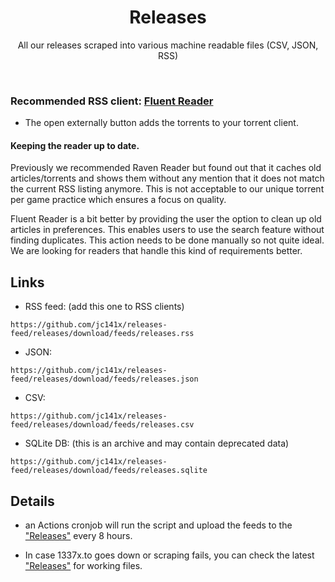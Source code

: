 <div align="center">
  <h1>Releases</h1>
</div>

<p align="center">
  All our releases scraped into various machine readable files (CSV, JSON, RSS)
</p>
<br>

### Recommended RSS client: [Fluent Reader](https://github.com/yang991178/fluent-reader)

 - The open externally button adds the torrents to your torrent client.

#### Keeping the reader up to date.

Previously we recommended Raven Reader but found out that it caches old articles/torrents and shows them without any mention that it does not match the current RSS listing anymore. This is not acceptable to our unique torrent per game practice which ensures a focus on quality.

Fluent Reader is a bit better by providing the user the option to clean up old articles in preferences. This enables users to use the search feature without finding duplicates. This action needs to be done manually so not quite ideal. We are looking for readers that handle this kind of requirements better.

## Links
* RSS feed: (add this one to RSS clients)
```
https://github.com/jc141x/releases-feed/releases/download/feeds/releases.rss
```
* JSON:
```
https://github.com/jc141x/releases-feed/releases/download/feeds/releases.json
```
* CSV:
```
https://github.com/jc141x/releases-feed/releases/download/feeds/releases.csv
```
* SQLite DB: (this is an archive and may contain deprecated data)
```
https://github.com/jc141x/releases-feed/releases/download/feeds/releases.sqlite
```

## Details

* an Actions cronjob will run the script and upload the feeds to the ["Releases"](https://github.com/jc141x/releases-feed/releases/latest) every 8 hours.

* In case 1337x.to goes down or scraping fails, you can check the latest ["Releases"](https://github.com/jc141x/releases-feed/releases/latest) for working files.
